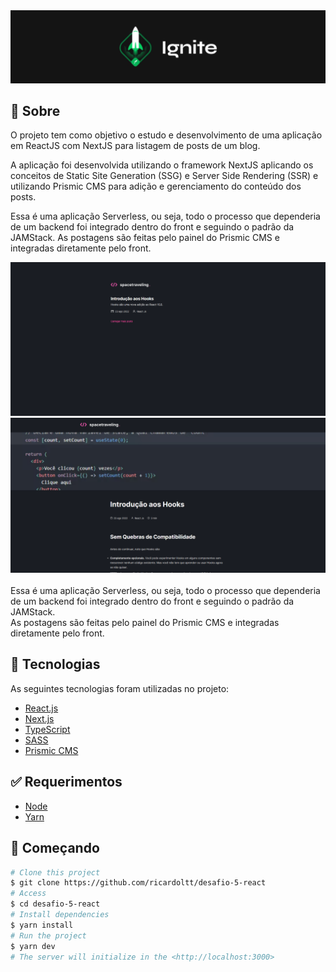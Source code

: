 <img alt="ignite" src="https://github.com/ricardoltt/desafio-5-react/blob/main/.github/background.png" />

## :dart: Sobre

O projeto tem como objetivo o estudo e desenvolvimento de uma aplicação em ReactJS com NextJS para listagem de posts de um blog.

A aplicação foi desenvolvida utilizando o framework NextJS aplicando os conceitos de Static Site Generation (SSG) e Server Side Rendering (SSR) e utilizando Prismic CMS para adição e gerenciamento do conteúdo dos posts.

Essa é uma aplicação Serverless, ou seja, todo o processo que dependeria de um backend foi integrado dentro do front e seguindo o padrão da JAMStack.
As postagens são feitas pelo painel do Prismic CMS e integradas diretamente pelo front.

<img alt="exemplo da tela" src="https://github.com/ricardoltt/desafio-5-react/blob/main/.github/1.png" />
<img alt="exemplo da tela2" src="https://github.com/ricardoltt/desafio-5-react/blob/main/.github/2.png" />
<br>
<br>
Essa é uma aplicação Serverless, ou seja, todo o processo que dependeria de um backend foi integrado dentro do front e seguindo o padrão da JAMStack.
<br>
As postagens são feitas pelo painel do Prismic CMS e integradas diretamente pelo front.

## :rocket: Tecnologias

As seguintes tecnologias foram utilizadas no projeto:

- [React.js](https://pt-br.reactjs.org/)
- [Next.js](https://nextjs.org/)
- [TypeScript](https://www.typescriptlang.org/)
- [SASS](https://sass-lang.com/)
- [Prismic CMS](https://prismic.io/)

## :white_check_mark: Requerimentos

- [Node](https://nodejs.org/en/)
- [Yarn](https://yarnpkg.com/lang/en/)

## :checkered_flag: Começando

```bash
# Clone this project
$ git clone https://github.com/ricardoltt/desafio-5-react
# Access
$ cd desafio-5-react
# Install dependencies
$ yarn install
# Run the project
$ yarn dev
# The server will initialize in the <http://localhost:3000>
```
